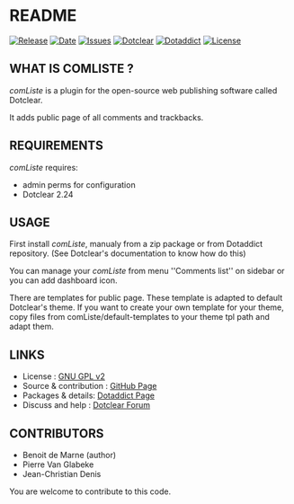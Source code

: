 # README

[![Release](https://img.shields.io/github/v/release/JcDenis/comListe)](https://github.com/JcDenis/comListe/releases)
[![Date](https://img.shields.io/github/release-date/JcDenis/comListe)](https://github.com/JcDenis/comListe/releases)
[![Issues](https://img.shields.io/github/issues/JcDenis/comListe)](https://github.com/JcDenis/comListe/issues)
[![Dotclear](https://img.shields.io/badge/dotclear-v2.24-blue.svg)](https://fr.dotclear.org/download)
[![Dotaddict](https://img.shields.io/badge/dotaddict-official-green.svg)](https://plugins.dotaddict.org/dc2/details/comListe)
[![License](https://img.shields.io/github/license/JcDenis/comListe)](https://github.com/JcDenis/comListe/blob/master/LICENSE)

## WHAT IS COMLISTE ?

_comListe_ is a plugin for the open-source 
web publishing software called Dotclear.

It adds public page of all comments and trackbacks.

## REQUIREMENTS

 _comListe_ requires: 

  * admin perms for configuration
  * Dotclear 2.24

## USAGE

First install _comListe_, manualy from a zip package or from 
Dotaddict repository. (See Dotclear's documentation to know how do this)

You can manage your _comListe_ from menu 
''Comments list'' on sidebar or you can add dashboard icon.

There are templates for public page. These template is adapted to 
default Dotclear's theme. If you want to create your own template 
for your theme, copy files from comListe/default-templates 
to your theme tpl path and adapt them.

## LINKS

 * License : [GNU GPL v2](https://www.gnu.org/licenses/old-licenses/lgpl-2.0.html)
 * Source & contribution : [GitHub Page](https://github.com/JcDenis/comListe)
 * Packages & details:  [Dotaddict Page](https://plugins.dotaddict.org/dc2/details/comListe)
 * Discuss and help : [Dotclear Forum](https://forum.dotclear.org/viewtopic.php?id=333985)

## CONTRIBUTORS

 * Benoit de Marne (author)
 * Pierre Van Glabeke
 * Jean-Christian Denis

 You are welcome to contribute to this code.